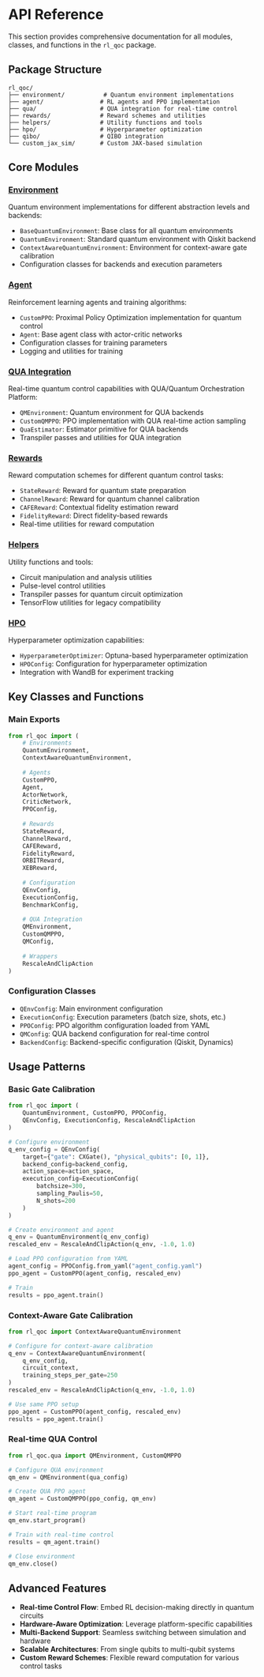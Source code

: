 # API Reference

This section provides comprehensive documentation for all modules, classes, and functions in the `rl_qoc` package.

## Package Structure

```
rl_qoc/
├── environment/           # Quantum environment implementations
├── agent/                # RL agents and PPO implementation
├── qua/                  # QUA integration for real-time control
├── rewards/              # Reward schemes and utilities
├── helpers/              # Utility functions and tools
├── hpo/                  # Hyperparameter optimization
├── qibo/                 # QIBO integration
└── custom_jax_sim/       # Custom JAX-based simulation
```

## Core Modules

### [Environment](environment/)
Quantum environment implementations for different abstraction levels and backends:
- `BaseQuantumEnvironment`: Base class for all quantum environments
- `QuantumEnvironment`: Standard quantum environment with Qiskit backend
- `ContextAwareQuantumEnvironment`: Environment for context-aware gate calibration
- Configuration classes for backends and execution parameters

### [Agent](agent/)
Reinforcement learning agents and training algorithms:
- `CustomPPO`: Proximal Policy Optimization implementation for quantum control
- `Agent`: Base agent class with actor-critic networks
- Configuration classes for training parameters
- Logging and utilities for training

### [QUA Integration](qua/)
Real-time quantum control capabilities with QUA/Quantum Orchestration Platform:
- `QMEnvironment`: Quantum environment for QUA backends
- `CustomQMPPO`: PPO implementation with QUA real-time action sampling
- `QuaEstimator`: Estimator primitive for QUA backends
- Transpiler passes and utilities for QUA integration

### [Rewards](rewards/)
Reward computation schemes for different quantum control tasks:
- `StateReward`: Reward for quantum state preparation
- `ChannelReward`: Reward for quantum channel calibration
- `CAFEReward`: Contextual fidelity estimation reward
- `FidelityReward`: Direct fidelity-based rewards
- Real-time utilities for reward computation

### [Helpers](helpers/)
Utility functions and tools:
- Circuit manipulation and analysis utilities
- Pulse-level control utilities
- Transpiler passes for quantum circuit optimization
- TensorFlow utilities for legacy compatibility

### [HPO](hpo/)
Hyperparameter optimization capabilities:
- `HyperparameterOptimizer`: Optuna-based hyperparameter optimization
- `HPOConfig`: Configuration for hyperparameter optimization
- Integration with WandB for experiment tracking

## Key Classes and Functions

### Main Exports
```python
from rl_qoc import (
    # Environments
    QuantumEnvironment, 
    ContextAwareQuantumEnvironment,
    
    # Agents  
    CustomPPO,
    Agent,
    ActorNetwork,
    CriticNetwork,
    PPOConfig,
    
    # Rewards
    StateReward,
    ChannelReward, 
    CAFEReward,
    FidelityReward,
    ORBITReward,
    XEBReward,
    
    # Configuration
    QEnvConfig,
    ExecutionConfig,
    BenchmarkConfig,
    
    # QUA Integration
    QMEnvironment,
    CustomQMPPO,
    QMConfig,
    
    # Wrappers
    RescaleAndClipAction
)
```

### Configuration Classes
- `QEnvConfig`: Main environment configuration
- `ExecutionConfig`: Execution parameters (batch size, shots, etc.)
- `PPOConfig`: PPO algorithm configuration loaded from YAML
- `QMConfig`: QUA backend configuration for real-time control
- `BackendConfig`: Backend-specific configuration (Qiskit, Dynamics)

## Usage Patterns

### Basic Gate Calibration
```python
from rl_qoc import (
    QuantumEnvironment, CustomPPO, PPOConfig, 
    QEnvConfig, ExecutionConfig, RescaleAndClipAction
)

# Configure environment
q_env_config = QEnvConfig(
    target={"gate": CXGate(), "physical_qubits": [0, 1]},
    backend_config=backend_config,
    action_space=action_space,
    execution_config=ExecutionConfig(
        batchsize=300,
        sampling_Paulis=50, 
        N_shots=200
    )
)

# Create environment and agent
q_env = QuantumEnvironment(q_env_config)
rescaled_env = RescaleAndClipAction(q_env, -1.0, 1.0)

# Load PPO configuration from YAML
agent_config = PPOConfig.from_yaml("agent_config.yaml")
ppo_agent = CustomPPO(agent_config, rescaled_env)

# Train
results = ppo_agent.train()
```

### Context-Aware Gate Calibration
```python
from rl_qoc import ContextAwareQuantumEnvironment

# Configure for context-aware calibration
q_env = ContextAwareQuantumEnvironment(
    q_env_config, 
    circuit_context, 
    training_steps_per_gate=250
)
rescaled_env = RescaleAndClipAction(q_env, -1.0, 1.0)

# Use same PPO setup
ppo_agent = CustomPPO(agent_config, rescaled_env)
results = ppo_agent.train()
```

### Real-time QUA Control
```python
from rl_qoc.qua import QMEnvironment, CustomQMPPO

# Configure QUA environment
qm_env = QMEnvironment(qua_config)

# Create QUA PPO agent  
qm_agent = CustomQMPPO(ppo_config, qm_env)

# Start real-time program
qm_env.start_program()

# Train with real-time control
results = qm_agent.train()

# Close environment
qm_env.close()
```

## Advanced Features

- **Real-time Control Flow**: Embed RL decision-making directly in quantum circuits
- **Hardware-Aware Optimization**: Leverage platform-specific capabilities
- **Multi-Backend Support**: Seamless switching between simulation and hardware
- **Scalable Architectures**: From single qubits to multi-qubit systems
- **Custom Reward Schemes**: Flexible reward computation for various control tasks